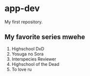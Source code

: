 # app-dev
My first repository.
## **My favorite series mwehe** 
1. Highschool DxD
2. Yosuga no Sora
3. Interspecies Reviewer 
4. Highschool of the Dead
5. To love ru
